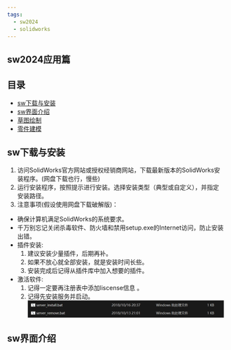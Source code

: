 ```yaml
---
tags: 
  - sw2024
  - solidworks
---
```


## sw2024应用篇
## 目录
- [sw下载与安装](#sw下载与安装)
- [sw界面介绍](#sw界面介绍)
- [草图绘制](#草图绘制)
- [零件建模](#零件建模) 
## sw下载与安装
1. 访问SolidWorks官方网站或授权经销商网站，下载最新版本的SolidWorks安装程序。(网盘下载也行，慢些)
2. 运行安装程序，按照提示进行安装。选择安装类型（典型或自定义），并指定安装路径。
3. 注意事项(假设使用网盘下载破解版)：
  - 确保计算机满足SolidWorks的系统要求。
  - 千万别忘记关闭杀毒软件、防火墙和禁用setup.exe的Internet访问，防止安装出错。
  - 插件安装:
    1. 建议安装少量插件，后期再补。
    2. 如果不放心就全部安装，就是安装时间长些。
    3. 安装完成后记得从插件库中加入想要的插件。
  - 激活软件:
    1. <span color="#E74032">记得一定要再注册表中添加liscense信息 </span>。
    2. 记得先安装服务并启动。
    ![server](./images/server.png)
## sw界面介绍